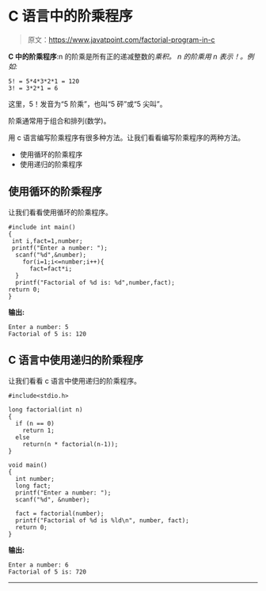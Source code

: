 # C 语言中的阶乘程序

> 原文：<https://www.javatpoint.com/factorial-program-in-c>

**C 中的阶乘程序**:n 的阶乘是所有正的递减整数的*乘积。 *n* 的阶乘用 n 表示！。例如:*

```
5! = 5*4*3*2*1 = 120
3! = 3*2*1 = 6

```

这里，5！发音为“5 阶乘”，也叫“5 砰”或“5 尖叫”。

阶乘通常用于组合和排列(数学)。

用 c 语言编写阶乘程序有很多种方法。让我们看看编写阶乘程序的两种方法。

*   使用循环的阶乘程序
*   使用递归的阶乘程序

## 使用循环的阶乘程序

让我们看看使用循环的阶乘程序。

```
#include int main()  
{  
 int i,fact=1,number;  
 printf("Enter a number: ");  
  scanf("%d",&number);  
    for(i=1;i<=number;i++){  
      fact=fact*i;  
  }  
  printf("Factorial of %d is: %d",number,fact);  
return 0;
} 
```

**输出:**

```
Enter a number: 5
Factorial of 5 is: 120

```

## C 语言中使用递归的阶乘程序

让我们看看 c 语言中使用递归的阶乘程序。

```
#include<stdio.h>

long factorial(int n)
{
  if (n == 0)
    return 1;
  else
    return(n * factorial(n-1));
}

void main()
{
  int number;
  long fact;
  printf("Enter a number: ");
  scanf("%d", &number); 

  fact = factorial(number);
  printf("Factorial of %d is %ld\n", number, fact);
  return 0;
}

```

**输出:**

```
Enter a number: 6
Factorial of 5 is: 720

```

* * *